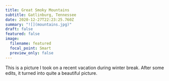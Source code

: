 ```yaml
---
title: Great Smoky Mountains
subtitle: Gatlinburg, Tennessee
date: 2020-12-27T22:23:25.760Z
summary: "![](mountains.jpg)"
draft: false
featured: false
image:
  filename: featured
  focal_point: Smart
  preview_only: false
---
```

This is a picture I took on a recent vacation during winter break. After some edits, it turned into quite a beautiful picture.